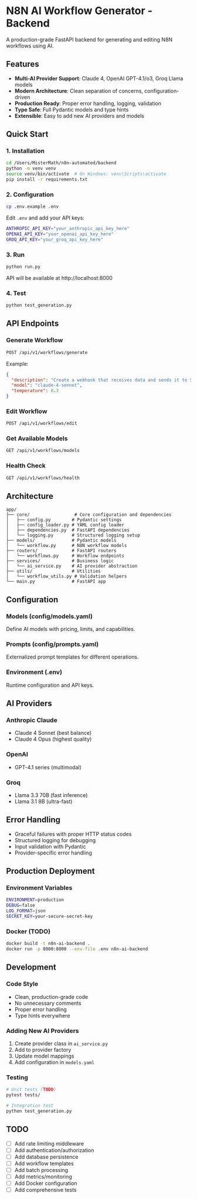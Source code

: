 # N8N AI Workflow Generator - Backend

A production-grade FastAPI backend for generating and editing N8N workflows using AI.

## Features

- **Multi-AI Provider Support**: Claude 4, OpenAI GPT-4.1/o3, Groq Llama models
- **Modern Architecture**: Clean separation of concerns, configuration-driven
- **Production Ready**: Proper error handling, logging, validation
- **Type Safe**: Full Pydantic models and type hints
- **Extensible**: Easy to add new AI providers and models

## Quick Start

### 1. Installation

```bash
cd /Users/MisterMath/n8n-automated/backend
python -m venv venv
source venv/bin/activate  # On Windows: venv\Scripts\activate
pip install -r requirements.txt
```

### 2. Configuration

```bash
cp .env.example .env
```

Edit `.env` and add your API keys:
```bash
ANTHROPIC_API_KEY="your_anthropic_api_key_here"
OPENAI_API_KEY="your_openai_api_key_here"
GROQ_API_KEY="your_groq_api_key_here"
```

### 3. Run

```bash
python run.py
```

API will be available at http://localhost:8000

### 4. Test

```bash
python test_generation.py
```

## API Endpoints

### Generate Workflow
```bash
POST /api/v1/workflows/generate
```

Example:
```json
{
  "description": "Create a webhook that receives data and sends it to Slack",
  "model": "claude-4-sonnet",
  "temperature": 0.3
}
```

### Edit Workflow
```bash
POST /api/v1/workflows/edit
```

### Get Available Models
```bash
GET /api/v1/workflows/models
```

### Health Check
```bash
GET /api/v1/workflows/health
```

## Architecture

```
app/
├── core/                 # Core configuration and dependencies
│   ├── config.py        # Pydantic settings
│   ├── config_loader.py # YAML config loader
│   ├── dependencies.py  # FastAPI dependencies
│   └── logging.py       # Structured logging setup
├── models/              # Pydantic models
│   └── workflow.py      # N8N workflow models
├── routers/             # FastAPI routers
│   └── workflows.py     # Workflow endpoints
├── services/            # Business logic
│   └── ai_service.py    # AI provider abstraction
├── utils/               # Utilities
│   └── workflow_utils.py # Validation helpers
└── main.py              # FastAPI app
```

## Configuration

### Models (config/models.yaml)
Define AI models with pricing, limits, and capabilities.

### Prompts (config/prompts.yaml)
Externalized prompt templates for different operations.

### Environment (.env)
Runtime configuration and API keys.

## AI Providers

### Anthropic Claude
- Claude 4 Sonnet (best balance)
- Claude 4 Opus (highest quality)

### OpenAI
- GPT-4.1 series (multimodal)

### Groq
- Llama 3.3 70B (fast inference)
- Llama 3.1 8B (ultra-fast)

## Error Handling

- Graceful failures with proper HTTP status codes
- Structured logging for debugging
- Input validation with Pydantic
- Provider-specific error handling

## Production Deployment

### Environment Variables
```bash
ENVIRONMENT=production
DEBUG=false
LOG_FORMAT=json
SECRET_KEY=your-secure-secret-key
```

### Docker (TODO)
```bash
docker build -t n8n-ai-backend .
docker run -p 8000:8000 --env-file .env n8n-ai-backend
```

## Development

### Code Style
- Clean, production-grade code
- No unnecessary comments
- Proper error handling
- Type hints everywhere

### Adding New AI Providers
1. Create provider class in `ai_service.py`
2. Add to provider factory
3. Update model mappings
4. Add configuration in `models.yaml`

### Testing
```bash
# Unit tests (TODO)
pytest tests/

# Integration test
python test_generation.py
```

## TODO

- [ ] Add rate limiting middleware
- [ ] Add authentication/authorization
- [ ] Add database persistence
- [ ] Add workflow templates
- [ ] Add batch processing
- [ ] Add metrics/monitoring
- [ ] Add Docker configuration
- [ ] Add comprehensive tests
